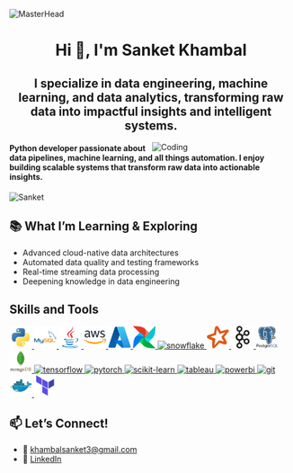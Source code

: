 ![MasterHead](https://raw.githubusercontent.com/Sutil/Sutil/2b2fad3bf54522bb30c8c170591fc68ff51b69e6/github-contribution-grid-snake2.svg)
<h1 align="center">Hi 👋, I'm Sanket Khambal</h1>

<h2 align="center">I specialize in data engineering, machine learning, and data analytics, transforming raw data into impactful insights and intelligent systems. </h2>

<img align="right" alt="Coding" width="250" src="https://media1.giphy.com/media/v1.Y2lkPTc5MGI3NjExZnc5NG40cTJ1aTlrMHE2cWptMG1lcXhqZWIzM2t2aHNhazJ3dmIxMyZlcD12MV9pbnRlcm5hbF9naWZfYnlfaWQmY3Q9Zw/H03PuVdwREB21ANkLX/giphy.gif">

<h4>Python developer passionate about data pipelines, machine learning, and all things automation. I enjoy building scalable systems that transform raw data into actionable insights.</h4>

<p align="left"> <img src="https://komarev.com/ghpvc/?username=Sanket-Khambal&label=Profile%20views&color=0e75b6&style=flat" alt="Sanket" /> </p>
<h2 align=left>📚 What I’m Learning & Exploring</h2>

- Advanced cloud-native data architectures  
- Automated data quality and testing frameworks    
- Real-time streaming data processing  
- Deepening knowledge in data engineering  

<h2 align='left'>Skills and Tools</h2>

<p align="left">
  <!-- Programming Languages -->
  <a href="https://www.python.org" target="_blank" rel="noreferrer">
    <img src="https://raw.githubusercontent.com/devicons/devicon/master/icons/python/python-original.svg" alt="python" width="40" height="40"/>
  </a> 
  <a href="https://www.mysql.com/" target="_blank" rel="noreferrer"> <img src="https://raw.githubusercontent.com/devicons/devicon/master/icons/mysql/mysql-original-wordmark.svg" alt="mysql" width="40" height="40"/> 
  <a href="https://www.java.com" target="_blank" rel="noreferrer">
    <img src="https://raw.githubusercontent.com/devicons/devicon/master/icons/java/java-original.svg" alt="java" width="40" height="40"/>
  </a>

  <!-- Cloud -->
  <a href="https://aws.amazon.com" target="_blank" rel="noreferrer">
    <img src="https://raw.githubusercontent.com/devicons/devicon/master/icons/amazonwebservices/amazonwebservices-original-wordmark.svg" alt="aws" width="40" height="40"/>
  </a> 
  <a href="https://azure.microsoft.com" target="_blank" rel="noreferrer">
    <img src="https://raw.githubusercontent.com/devicons/devicon/master/icons/azure/azure-original.svg" alt="azure" width="40" height="40"/>
  </a> 

  <!-- Data Engineering -->
  <a href="https://airflow.apache.org" target="_blank" rel="noreferrer">
    <img src="https://raw.githubusercontent.com/devicons/devicon/master/icons/apacheairflow/apacheairflow-original.svg" alt="airflow" width="40" height="40"/>
  </a> 
  <a href="https://snowflake.com" target="_blank" rel="noreferrer">
    <img src="https://img.icons8.com/?size=100&id=Mvbzy3ZDRcVj&format=png&color=000000" alt="snowflake" width="40" height="40"/>
  </a>
  <a href="https://spark.apache.org" target="_blank" rel="noreferrer">
    <img src="https://github.com/devicons/devicon/blob/master/icons/apachespark/apachespark-original.svg" alt="spark" width="40" height="40"/>
  </a>
  <a href="https://kafka.apache.org" target="_blank" rel="noreferrer">
    <img src="https://raw.githubusercontent.com/devicons/devicon/master/icons/apachekafka/apachekafka-original.svg" alt="kafka" width="40" height="40"/>
  </a>

  <!-- Databases -->
  <a href="https://www.postgresql.org" target="_blank" rel="noreferrer">
    <img src="https://raw.githubusercontent.com/devicons/devicon/master/icons/postgresql/postgresql-original-wordmark.svg" alt="postgresql" width="40" height="40"/>
  </a> 
  <a href="https://www.mongodb.com/" target="_blank" rel="noreferrer">
    <img src="https://raw.githubusercontent.com/devicons/devicon/master/icons/mongodb/mongodb-original-wordmark.svg" alt="mongodb" width="40" height="40"/>
  </a> 

  <!-- ML & DL -->
  <a href="https://www.tensorflow.org" target="_blank" rel="noreferrer">
    <img src="https://www.vectorlogo.zone/logos/tensorflow/tensorflow-icon.svg" alt="tensorflow" width="40" height="40"/>
  </a> 
  <a href="https://pytorch.org" target="_blank" rel="noreferrer">
    <img src="https://www.vectorlogo.zone/logos/pytorch/pytorch-icon.svg" alt="pytorch" width="40" height="40"/>
  </a> 
  <a href="https://scikit-learn.org" target="_blank" rel="noreferrer">
    <img src="https://upload.wikimedia.org/wikipedia/commons/0/05/Scikit_learn_logo_small.svg" alt="scikit-learn" width="40" height="40"/>
  </a>

  <!-- Visualization -->
  <a href="https://www.tableau.com" target="_blank" rel="noreferrer">
    <img src="https://img.icons8.com/?size=100&id=9Kvi1p1F0tUo&format=png&color=000000" alt="tableau" width="40" height="40"/>
  </a> 
  <a href="https://powerbi.microsoft.com" target="_blank" rel="noreferrer">
    <img src="https://img.icons8.com/?size=100&id=Ny0t2MYrJ70p&format=png&color=000000" alt="powerbi" width="40" height="40"/>
  </a> 

  <!-- Dev Tools -->
  <a href="https://git-scm.com/" target="_blank" rel="noreferrer">
    <img src="https://www.vectorlogo.zone/logos/git-scm/git-scm-icon.svg" alt="git" width="40" height="40"/>
  </a> 
  <a href="https://www.docker.com" target="_blank" rel="noreferrer">
    <img src="https://raw.githubusercontent.com/devicons/devicon/master/icons/docker/docker-original.svg" alt="docker" width="40" height="40"/>
  </a> 
  <a href="https://www.terraform.io" target="_blank" rel="noreferrer">
    <img src="https://raw.githubusercontent.com/devicons/devicon/master/icons/terraform/terraform-original.svg" alt="terraform" width="40" height="40"/>
  </a> 
</p>

<h2 align=left>📫 Let’s Connect!</h2>

- 📧 khambalsanket3@gmail.com  
- 🔗 [LinkedIn]([https://www.linkedin.com/in/sanket-khambal/](https://www.linkedin.com/in/sanket-khambal-34416b207/))  



